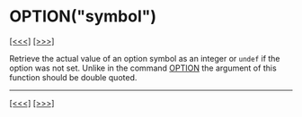 # OPTION("symbol")

[\[\<\<\<\]](ug_25.154.md) [\[\>\>\>\]](ug_25.156.md)

Retrieve the actual value of an option symbol as an integer or `undef`
if the option was not set. Unlike in the command [OPTION](ug_25.154.md)
the argument of this function should be double quoted.

-----

[\[\<\<\<\]](ug_25.154.md) [\[\>\>\>\]](ug_25.156.md)
